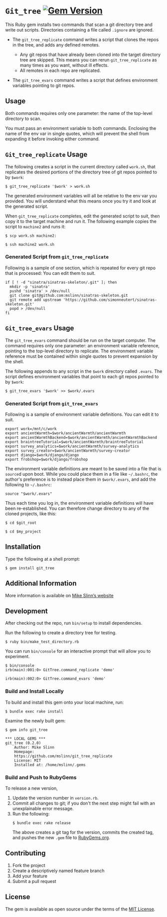 `Git_tree`
[![Gem Version](https://badge.fury.io/rb/git_tree.svg)](https://badge.fury.io/rb/git_tree)
===========

This Ruby gem installs two commands that scan a git directory tree and write out scripts.
Directories containing a file called `.ignore` are ignored.

 - The `git_tree_replicate` command writes a script that clones the repos in the tree,
   and adds any defined remotes.
   - Any git repos that have already been cloned into the target directory tree are skipped.
     This means you can rerun `git_tree_replicate` as many times as you want, without ill effects.
   - All remotes in each repo are replicated.

 - The `git_tree_evars` command writes a script that defines environment variables pointing to git repos.


## Usage
Both commands requires only one parameter:
the name of the top-level directory to scan.

You must pass an environment variable to both commands.
Enclosing the name of the env var in single quotes,
which will prevent the shell from expanding it before invoking either command.


## `Git_tree_replicate` Usage
The following creates a script in the current directory called `work.sh`,
that replicates the desired portions of the directory tree of git repos pointed to by `$work`:
```shell
$ git_tree_replicate '$work' > work.sh
```

The generated environment variables will all be relative to the
env var you provided.
You will understand what this means once you try it and look at the generated script.

When `git_tree_replicate` completes,
edit the generated script to suit, then
copy it to the target machine and run it.
The following example copies the script to `machine2` and runs it:

```shell
$ scp work.sh machine2:

$ ssh machine2 work.sh
```


### Generated Script from `git_tree_replicate`
Following is a sample of one section, which is repeated for every git repo that is processed:
You can edit them to suit.

```shell
if [ ! -d "sinatra/sinatras-skeleton/.git" ]; then
  mkdir -p 'sinatra'
  pushd 'sinatra' > /dev/null
  git clone git@github.com:mslinn/sinatras-skeleton.git
  git remote add upstream 'https://github.com/simonneutert/sinatras-skeleton.git'
  popd > /dev/null
fi
```

## `Git_tree_evars` Usage
The `git_tree_evars` command should be run on the target computer.
The command requires only one parameter:
an environment variable reference, pointing to the top-level directory to replicate.
The environment variable reference must be contained within single quotes to prevent expansion by the shell.

The following appends to any script in the `$work` directory called `.evars`.
The script defines environment variables that point to each git repos pointed to by `$work`:
```shell
$ git_tree_evars '$work' >> $work/.evars
```


### Generated Script from `git_tree_evars`
Following is a sample of environment variable definitions.
You can edit it to suit.

```shell
export work=/mnt/c/work
export ancientWarmth=$work/ancientWarmth/ancientWarmth
export ancientWarmthBackend=$work/ancientWarmth/ancientWarmthBackend
export braintreeTutorial=$work/ancientWarmth/braintreeTutorial
export survey_analytics=$work/ancientWarmth/survey-analytics
export survey_creator=$work/ancientWarmth/survey-creator
export django=$work/django/django
export frobshop=$work/django/frobshop
```

The environment variable definitions are meant to be saved into a file that is `source`d upon boot.
While you could place them in a file like `~/.bashrc`,
the author's preference is to instead place them in `$work/.evars`,
and add the following to `~/.bashrc`:
```shell
source "$work/.evars"
```

Thus each time you log in, the environment variable definitions will have been re-established.
You can therefore change directory to any of the cloned projects, like this:
```shell
$ cd $git_root

$ cd $my_project
```


## Installation
Type the following at a shell prompt:

```shell
$ gem install git_tree
```


## Additional Information
More information is available on
[Mike Slinn&rsquo;s website](https://www.mslinn.com/git/1100-git-tree.html)


## Development
After checking out the repo, run `bin/setup` to install dependencies.

Run the following to create a directory tree for testing.
```shell
$ ruby bin/make_test_directory.rb
```

You can run `bin/console` for an interactive prompt that will allow you to experiment.
```
$ bin/console
irb(main):001:0> GitTree.command_replicate 'demo'

irb(main):002:0> GitTree.command_evars 'demo'
```


### Build and Install Locally
To build and install this gem onto your local machine, run:
```shell
$ bundle exec rake install
```

Examine the newly built gem:
```
$ gem info git_tree

*** LOCAL GEMS ***
git_tree (0.2.0)
    Author: Mike Slinn
    Homepage:
    https://github.com/mslinn/git_tree_replicate
    License: MIT
    Installed at: /home/mslinn/.gems
```


### Build and Push to RubyGems
To release a new version,
  1. Update the version number in `version.rb`.
  2. Commit all changes to git; if you don't the next step might fail with an
     unexplainable error message.
  3. Run the following:
     ```shell
     $ bundle exec rake release
     ```
     The above creates a git tag for the version, commits the created tag,
     and pushes the new `.gem` file to [RubyGems.org](https://rubygems.org).


## Contributing

1. Fork the project
2. Create a descriptively named feature branch
3. Add your feature
4. Submit a pull request


## License
The gem is available as open source under the terms of the [MIT License](https://opensource.org/licenses/MIT).
